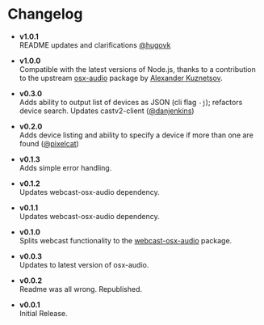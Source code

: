 # Changelog

- **v1.0.1**  
README updates and clarifications [@hugovk](https://github.com/hugovk)

- **v1.0.0**  
Compatible with the latest versions of Node.js, thanks to a contribution to the
upstream [osx-audio][] package by [Alexander Kuznetsov][alexkuz].

- **v0.3.0**  
Adds ability to output list of devices as JSON (cli flag `-j`); refactors device
search. Updates castv2-client ([@danjenkins](https://github.com/fardog/node-chromecast-osx-audio/pull/9))

- **v0.2.0**  
Adds device listing and ability to specify a device if more than one are
found ([@pixelcat](https://github.com/fardog/node-chromecast-osx-audio/pull/2))

- **v0.1.3**  
Adds simple error handling.

- **v0.1.2**  
Updates webcast-osx-audio dependency.

- **v0.1.1**  
Updates webcast-osx-audio dependency.

- **v0.1.0**  
Splits webcast functionality to the [webcast-osx-audio](https://github.com/fardog/node-webcast-osx-audio) package.

- **v0.0.3**  
Updates to latest version of osx-audio.

- **v0.0.2**  
Readme was all wrong. Republished.

- **v0.0.1**  
Initial Release.

[osx-audio]: https://www.npmjs.com/package/osx-audio
[alexkuz]: https://github.com/alexkuz
